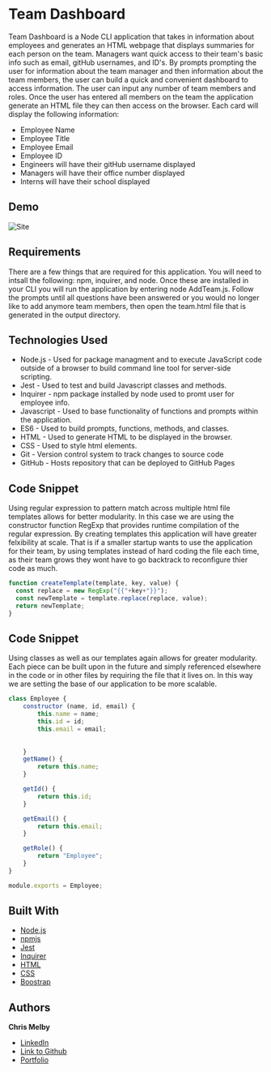 # Team Dashboard

Team Dashboard is a Node CLI application that takes in information about employees and generates an HTML webpage that displays summaries for each person on the team. Managers want quick access to their team's basic info such as email, gitHub usernames, and ID's. By prompts prompting the user for information about the team manager and then information about the team members, the user can build a quick and convenient dashboard to access information. The user can input any number of team members and roles. Once the user has entered all members on the team the application generate an HTML file they can then access on the browser. Each card will display the following information:

- Employee Name
- Employee Title
- Employee Email
- Employee ID
- Engineers will have their gitHub username displayed
- Managers will have their office number displayed
- Interns will have their school displayed

## Demo
![Site](/Assets/appDemo(1).gif) 

## Requirements 

There are a few things that are required for this application. You will need to intsall the following: npm, inquirer, and node. Once these are installed in your CLI you will run the application by entering node AddTeam.js. Follow the prompts until all questions have been answered or you would no longer like to add anymore team members, then open the team.html file that is generated in the output directory. 

 
## Technologies Used
- Node.js - Used for package managment and to execute JavaScript code outside of a browser to build command line tool for server-side scripting.
- Jest - Used to test and build Javascript classes and methods.
- Inquirer - npm package installed by node used to promt user for employee info.
- Javascript - Used to base functionality of functions and prompts within the application.
- ES6 - Used to build prompts, functions, methods, and classes.  
- HTML - Used to generate HTML to be displayed in the browser.
- CSS - Used to style html elements.
- Git - Version control system to track changes to source code
- GitHub - Hosts repository that can be deployed to GitHub Pages
 
## Code Snippet

Using regular expression to pattern match across multiple html file templates allows for better modularity. In this case we are using the constructor function RegExp that provides runtime compilation of the regular expression. By creating templates this application will have greater felxibility at scale. That is if a smaller startup wants to use the application for their team, by using templates instead of hard coding the file each time, as their team grows they wont have to go backtrack to reconfigure thier code as much.

```js
function createTemplate(template, key, value) {
  const replace = new RegExp("{{"+key+"}}");
  const newTemplate = template.replace(replace, value);
  return newTemplate;
}

```

## Code Snippet
Using classes as well as our templates again allows for greater modularity. Each piece can be built upon in the future and simply referenced elsewhere in the code or in other files by requiring the file that it lives on. In this way we are setting the base of our application to be more scalable.

```js
class Employee {
    constructor (name, id, email) {
        this.name = name;
        this.id = id;
        this.email = email;
        
        
    }
    getName() {
        return this.name;
    }

    getId() {
        return this.id;
    }

    getEmail() {
        return this.email;
    }

    getRole() {
        return "Employee";
    }
}

module.exports = Employee;


```



## Built With
* [Node.js](https://nodejs.org/en/)
* [npmjs](https://docs.npmjs.com/)
* [Jest](https://jestjs.io/docs/en/getting-started)
* [Inquirer](https://www.npmjs.com/package/inquirer)
* [HTML](https://developer.mozilla.org/en-US/docs/Web/HTML)
* [CSS](https://developer.mozilla.org/en-US/docs/Web/CSS)
* [Boostrap](https://getbootstrap.com/)

## Authors

**Chris Melby**
- [LinkedIn](https://www.linkedin.com/in/chris-melby-71106b126/)
- [Link to Github](https://github.com/cmelby)
- [Portfolio](https://cmelby.github.io/portfolio/)
